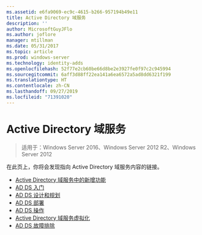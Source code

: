 ```yaml
---
ms.assetid: e6fa9069-ec9c-4615-b266-957194b49e11
title: Active Directory 域服务
description: ''
author: MicrosoftGuyJFlo
ms.author: joflore
manager: mtillman
ms.date: 05/31/2017
ms.topic: article
ms.prod: windows-server
ms.technology: identity-adds
ms.openlocfilehash: 52f77e2cb60be66d8be2e3927fe0f97c2c945994
ms.sourcegitcommit: 6aff3d88ff22ea141a6ea6572a5ad8dd6321f199
ms.translationtype: HT
ms.contentlocale: zh-CN
ms.lasthandoff: 09/27/2019
ms.locfileid: "71391020"
---
```

# <a name="active-directory-domain-services"></a>Active Directory 域服务

>适用于：Windows Server 2016、Windows Server 2012 R2、Windows Server 2012

  
在此页上，你将会发现指向 Active Directory 域服务内容的链接。   


* [Active Directory 域服务中的新增功能](../whats-new-active-directory-domain-services.md)  
* [AD DS 入门](../ad-ds/AD-DS-Getting-Started.md)   
* [AD DS 设计和规划](../ad-ds/plan/AD-DS-Design-and-Planning.md)  
* [AD DS 部署](../ad-ds/deploy/AD-DS-Deployment.md)  
* [AD DS 操作](../ad-ds/manage/component-updates/AD-DS-Operations.md)   
* [Active Directory 域服务虚拟化](../ad-ds/get-started/virtual-dc/Active-Directory-Domain-Services-Virtualization.md)  
* [AD DS 故障排除](../ad-ds/manage/AD-DS-Troubleshooting.md)
